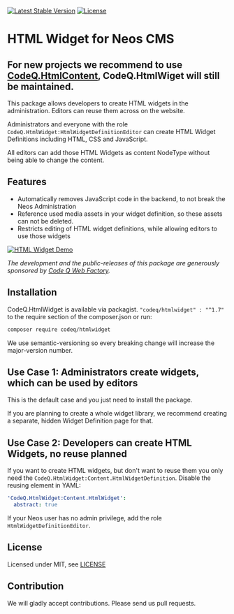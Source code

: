[![Latest Stable Version](https://poser.pugx.org/codeq/htmlwidget/v/stable)](https://packagist.org/packages/codeq/htmlwidget)
[![License](https://poser.pugx.org/codeq/htmlwidget/license)](LICENSE)

# HTML Widget for Neos CMS

## For new projects we recommend to use [CodeQ.HtmlContent](https://github.com/code-q-web-factory/CodeQ.HtmlContent), CodeQ.HtmlWiget will still be maintained.

This package allows developers to create HTML widgets in the administration. Editors can reuse them across on the website.

Administrators and everyone with the role `CodeQ.HtmlWidget:HtmlWidgetDefinitionEditor` can create HTML Widget Definitions including HTML, CSS and JavaScript.

All editors can add those HTML Widgets as content NodeType without being able to change the content.

## Features

* Automatically removes JavaScript code in the backend, to not break the Neos Administration
* Reference used media assets in your widget definition, so these assets can not be deleted.
* Restricts editing of HTML widget definitions, while allowing editors to use those widgets

[![HTML Widget Demo](https://img.youtube.com/vi/pOhYHlYH_6Q/0.jpg)](https://www.youtube.com/watch?v=pOhYHlYH_6Q)

*The development and the public-releases of this package are generously sponsored by [Code Q Web Factory](http://codeq.at).*

## Installation

CodeQ.HtmlWidget is available via packagist. `"codeq/htmlwidget" : "^1.7"` to the require section of the composer.json
or run:

```bash
composer require codeq/htmlwidget
```

We use semantic-versioning so every breaking change will increase the major-version number.

## Use Case 1: Administrators create widgets, which can be used by editors

This is the default case and you just need to install the package. 

If you are planning to create a whole widget library, we recommend creating a separate, hidden Widget Definition page for that.

## Use Case 2: Developers can create HTML Widgets, no reuse planned

If you want to create HTML widgets, but don't want to reuse them you only need the 
`CodeQ.HtmlWidget:Content.HtmlWidgetDefinition`. Disable the reusing element in YAML:

```yaml
'CodeQ.HtmlWidget:Content.HtmlWidget':
  abstract: true
```

If your Neos user has no admin privilege, add the role `HtmlWidgetDefinitionEditor`.

## License

Licensed under MIT, see [LICENSE](LICENSE)

## Contribution

We will gladly accept contributions. Please send us pull requests.
